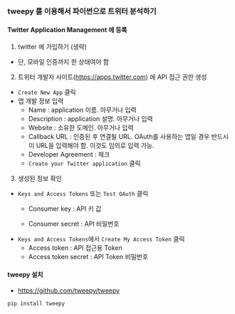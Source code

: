 ### tweepy 를 이용해서 파이썬으로 트위터 분석하기

####  Twitter Application Management 에 등록

1. twitter 에 가입하기 (생략)
  - 단, 모바일 인증까지 한 상태여야 함
2. 트위터 개발자 사이트(<https://apps.twitter.com>) 에 API 접근 권한 생성
  - `Create New App` 클릭
  - 앱 개발 정보 입력
    - Name : application 이름. 아무거나 입력
    - Description : application 설명. 아무거나 입력
    - Website : 소유한 도메인. 아무거나 입력
    - Callback URL : 인증된 후 연결될 URL. OAuth를 사용하는 앱일 경우 반드시 이 URL을 입력해야 함. 이것도 임의로 입력 가능.
    - Developer Agreement : 체크
    - `Create your Twitter application` 클릭
3. 생성된 정보 확인
  - `Keys and Access Tokens` 또는 `Test OAuth` 클릭
    - Consumer key : API 키 값
    
    - Consumer secret : API 비밀번호
  - `Keys and Access Tokens`에서 `Create My Access Token` 클릭
    - Access token : API 접근용 Token
    - Access token secret : API Token 비밀번호

#### tweepy 설치

 - <https://github.com/tweepy/tweepy>

```
pip install tweepy
```

